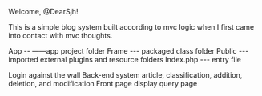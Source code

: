 Welcome,  @DearSjh!

This is a simple blog system built according to mvc logic when I first came into contact with mvc thoughts.

App -- ——app project folder
Frame --- packaged class folder
Public --- imported external plugins and resource folders
Index.php --- entry file

Login against the wall
Back-end system article, classification, addition, deletion, and modification
Front page display query page
